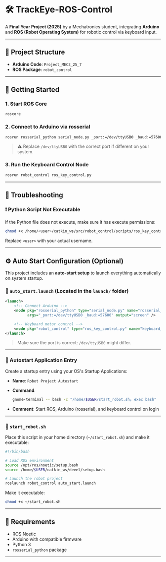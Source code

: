 

# 🛠️ TrackEye-ROS-Control

A **Final Year Project (2025)** by a Mechatronics student, integrating **Arduino** and **ROS (Robot Operating System)** for robotic control via keyboard input.

---

## 📁 Project Structure

* **Arduino Code**: `Project_MEC3_25_7`
* **ROS Package**: `robot_control`

---

## 🚀 Getting Started

### 1. **Start ROS Core**

```bash
roscore
```

### 2. **Connect to Arduino via rosserial**

```bash
rosrun rosserial_python serial_node.py _port:=/dev/ttyUSB0 _baud:=57600
```

> ⚠️ Replace `/dev/ttyUSB0` with the correct port if different on your system.

### 3. **Run the Keyboard Control Node**

```bash
rosrun robot_control ros_key_control.py
```

---

## 🐞 Troubleshooting

### ❗ Python Script Not Executable

If the Python file does not execute, make sure it has execute permissions:

```bash
chmod +x /home/<user>/catkin_ws/src/robot_control/scripts/ros_key_control.py
```

Replace `<user>` with your actual username.

---

## ⚙️ Auto Start Configuration (Optional)

This project includes an **auto-start setup** to launch everything automatically on system startup.

### 🔧 `auto_start.launch` (Located in the `launch/` folder)

```xml
<launch>
    <!-- Connect Arduino -->
    <node pkg="rosserial_python" type="serial_node.py" name="rosserial_arduino"
          args="_port:=/dev/ttyUSB0 _baud:=57600" output="screen" />

    <!-- Keyboard motor control -->
    <node pkg="robot_control" type="ros_key_control.py" name="keyboard_motor_control" output="screen" />
</launch>
```

> Make sure the port is correct: `/dev/ttyUSB0` might differ.

---

### 🧠 Autostart Application Entry

Create a startup entry using your OS's Startup Applications:

* **Name**: `Robot Project Autostart`

* **Command**:

  ```bash
  gnome-terminal -- bash -c "/home/$USER/start_robot.sh; exec bash"
  ```

* **Comment**: Start ROS, Arduino (rosserial), and keyboard control on login

---

### 📜 `start_robot.sh`

Place this script in your home directory (`~/start_robot.sh`) and make it executable:

```bash
#!/bin/bash

# Load ROS environment
source /opt/ros/noetic/setup.bash
source /home/$USER/catkin_ws/devel/setup.bash

# Launch the robot project
roslaunch robot_control auto_start.launch
```

Make it executable:

```bash
chmod +x ~/start_robot.sh
```

---

## 📌 Requirements

* ROS Noetic
* Arduino with compatible firmware
* Python 3
* `rosserial_python` package

---

